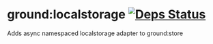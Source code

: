 ground:localstorage [![Deps Status](http://checkdeps.meteor.com/badge/GroundMeteor/localstorage/master)](http://checkdeps.meteor.com/repo/GroundMeteor/localstorage)
===================

Adds async namespaced localstorage adapter to ground:store
